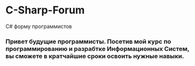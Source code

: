 # C-Sharp-Forum
C# форму программистов
### Привет будущие программисты. Посетив мой курс по программированию и разрабтке Информационных Систем, вы сможете в кратчайшие сроки освоить нужные навыки.
